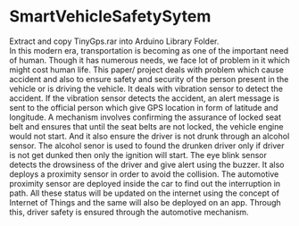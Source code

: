 # SmartVehicleSafetySytem
Extract and copy TinyGps.rar into Arduino Library Folder.<br>
In this modern era, transportation is becoming as one of the important need of human. Though it has numerous needs, we face lot of problem in it which might cost human life. This paper/ project deals with problem which cause accident and also to ensure safety and security of the person present in the vehicle or is driving the vehicle. It deals with vibration sensor to detect the accident. If the vibration sensor detects the accident, an alert message is sent to the official person which give GPS location in form of latitude and longitude. A mechanism involves confirming the assurance of locked seat belt and ensures that until the seat belts are not locked, the vehicle engine would not start. And it also ensure the driver is not drunk through an alcohol sensor. The alcohol senor is used to found the drunken driver only if driver is not get dunked then only the ignition will start. The eye blink sensor detects the drowsiness of the driver and give alert using the buzzer. It also deploys a proximity sensor in order to avoid the collision. The automotive proximity sensor are deployed inside the car to find out the interruption in path. All these status will be updated on the internet using the concept of Internet of Things and the same will also be deployed on an app. Through this, driver safety is ensured through the automotive mechanism. 
